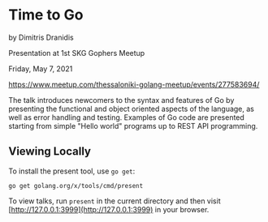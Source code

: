 # Time to Go

by Dimitris Dranidis

Presentation at 1st SKG Gophers Meetup

Friday, May 7, 2021

https://www.meetup.com/thessaloniki-golang-meetup/events/277583694/

The talk introduces newcomers to the syntax and features of Go by presenting the functional and object oriented aspects of the language, as well as error handling and testing.
Examples of Go code are presented starting from simple "Hello world" programs up to REST API programming.

## Viewing Locally

To install the present tool, use `go get`:

```
go get golang.org/x/tools/cmd/present
```

To view talks, run `present` in the current directory and then
visit [http://127.0.0.1:3999](http://127.0.0.1:3999) in your browser.
